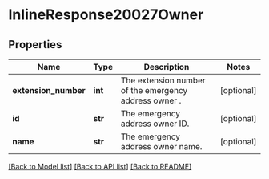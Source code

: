 # InlineResponse20027Owner

## Properties
Name | Type | Description | Notes
------------ | ------------- | ------------- | -------------
**extension_number** | **int** | The extension number of the emergency address owner . | [optional] 
**id** | **str** | The emergency address owner ID. | [optional] 
**name** | **str** | The emergency address owner name. | [optional] 

[[Back to Model list]](../README.md#documentation-for-models) [[Back to API list]](../README.md#documentation-for-api-endpoints) [[Back to README]](../README.md)

